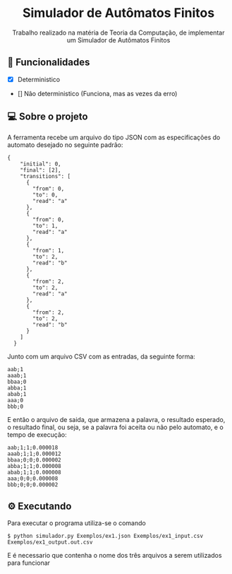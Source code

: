 <h1 align="center">Simulador de Autômatos Finitos</h1> 
<p align="center">Trabalho realizado na matéria de Teoria da Computação, de implementar um Simulador de Autômatos Finitos</p>

## 🚀 Funcionalidades
- [x] Deterministico
- [] Não deterministico (Funciona, mas as vezes da erro)


## 💻 Sobre o projeto

A ferramenta recebe um arquivo do tipo JSON com as especificações do automato desejado no seguinte padrão:

```
{
    "initial": 0,
    "final": [2],
    "transitions": [
      {
        "from": 0,
        "to": 0,
        "read": "a"
      },
      {
        "from": 0,
        "to": 1,
        "read": "a"
      },
      {
        "from": 1,
        "to": 2,
        "read": "b"
      },
      {
        "from": 2,
        "to": 2,
        "read": "a"
      },
      {
        "from": 2,
        "to": 2,
        "read": "b"
      }
    ]
  }
```

Junto com um arquivo CSV com as entradas, da seguinte forma:

```
aab;1
aaab;1
bbaa;0
abba;1
abab;1
aaa;0
bbb;0
```

E então o arquivo de saida, que armazena a palavra, o resultado esperado, o resultado final, ou seja, se a palavra foi aceita ou não pelo automato, e o tempo de execução:

```
aab;1;1;0.000018
aaab;1;1;0.000012
bbaa;0;0;0.000002
abba;1;1;0.000008
abab;1;1;0.000008
aaa;0;0;0.000008
bbb;0;0;0.000002
```

## ⚙️ Executando 

Para executar o programa utiliza-se o comando 
```
$ python simulador.py Exemplos/ex1.json Exemplos/ex1_input.csv Exemplos/ex1_output.out.csv
```

E é necessario que contenha o nome dos três arquivos a serem utilizados para funcionar